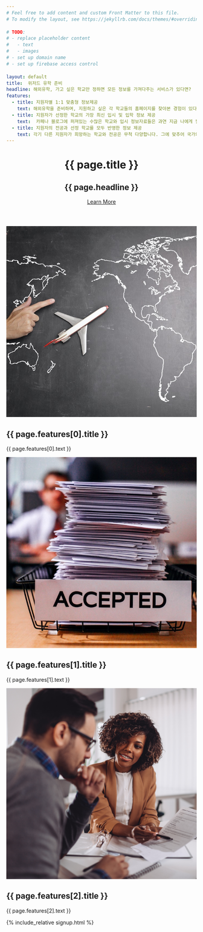 ```yaml
---
# Feel free to add content and custom Front Matter to this file.
# To modify the layout, see https://jekyllrb.com/docs/themes/#overriding-theme-defaults

# TODO: 
# - replace placeholder content
#   - text
#   - images
# - set up domain name
# - set up firebase access control

layout: default
title:  위저드 유학 준비
headline: 해외유학, 가고 싶은 학교만 정하면 모든 정보를 가져다주는 서비스가 있다면?
features:
  - title: 지원자별 1:1 맞춤형 정보제공
    text: 해외유학을 준비하며, 지원하고 싶은 각 학교들의 홈페이지를 찾아본 경험이 있다면, 학교마다 다른 입시정보를 정리하는 일이 얼마나 번거로운 지 알 수 있습니다. 그래서 이 모든 정보를 오직 당신만을 위해 제공해드립니다.
  - title: 지원자가 선정한 학교의 가장 최신 입시 및 입학 정보 제공
    text:  카페나 블로그에 퍼져있는 수많은 학교와 입시 정보자료들은 과연 지금 나에게 필요한 정확한 정보일까요? 이제 내가 가고 싶은 학교와 전공, 입학 희망 시기에 맞춘 가장 최신의 가장 정확한 정보만을 받아보세요.
  - title: 지원자의 전공과 선정 학교를 모두 반영한 정보 제공
    text: 각기 다른 지원자가 희망하는 학교와 전공은 무척 다양합니다. 그에 맞추어 국가와 학교별로 각기 다른 인문계열에서부터 과학계열은 물론, 예체능계열과 의학계열까지 각 전공별 입시절차의 특수성을 모두 고려한 상세한 입시정보를 제공해드립니다.
---
```


<header class="masthead text-center text-white">
  <div class="masthead-content">
    <div class="container">
      <h1 class="masthead-heading mb-0">{{ page.title }}</h1>
      <h2 class="masthead-subheading mb-0">{{ page.headline }}</h2>
      <a href="#" class="btn  invisible  btn-primary btn-xl rounded-pill mt-5">Learn More</a>
    </div>
  </div>
  <div class="bg-circle-1 bg-circle"></div>
  <div class="bg-circle-2 bg-circle"></div>
  <div class="bg-circle-3 bg-circle"></div>
  <div class="bg-circle-4 bg-circle"></div>
</header>

<section>
  <div class="container">
    <div class="row align-items-center">
      <div class="col-lg-6 order-lg-2">
        <div class="p-5">
          <img class="img-fluid rounded-circle" src="img/01.jpg" alt="">
        </div>
      </div>
      <div class="col-lg-6 order-lg-1">
        <div class="p-5">
          <h2 class="display-4">{{ page.features[0].title }}</h2>
          <p>{{ page.features[0].text }}</p>
        </div>
      </div>
    </div>
  </div>
</section>

<section>
  <div class="container">
    <div class="row align-items-center">
      <div class="col-lg-6">
        <div class="p-5">
          <img class="img-fluid rounded-circle" src="img/02.jpg" alt="">
        </div>
      </div>
      <div class="col-lg-6">
        <div class="p-5">
          <h2 class="display-4">{{ page.features[1].title }}</h2>
          <p>{{ page.features[1].text }}</p>
        </div>
      </div>
    </div>
  </div>
</section>

<section>
  <div class="container">
    <div class="row align-items-center">
      <div class="col-lg-6 order-lg-2">
        <div class="p-5">
          <img class="img-fluid rounded-circle" src="img/03.jpg" alt="">
        </div>
      </div>
      <div class="col-lg-6 order-lg-1">
        <div class="p-5">
          <h2 class="display-4">{{ page.features[2].title }}</h2>
          <p>{{ page.features[2].text }}</p>
        </div>
      </div>
    </div>
  </div>
</section>

{% include_relative signup.html %}
